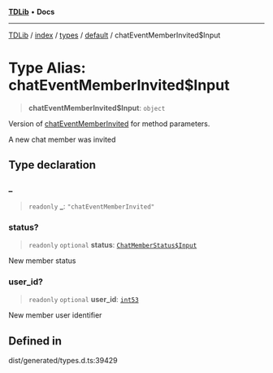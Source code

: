 [**TDLib**](../../../../../../README.md) • **Docs**

***

[TDLib](../../../../../../modules.md) / [index](../../../../../README.md) / [types](../../../README.md) / [default](../README.md) / chatEventMemberInvited$Input

# Type Alias: chatEventMemberInvited$Input

> **chatEventMemberInvited$Input**: `object`

Version of [chatEventMemberInvited](chatEventMemberInvited.md) for method parameters.

A new chat member was invited

## Type declaration

### \_

> `readonly` **\_**: `"chatEventMemberInvited"`

### status?

> `readonly` `optional` **status**: [`ChatMemberStatus$Input`](ChatMemberStatus$Input.md)

New member status

### user\_id?

> `readonly` `optional` **user\_id**: [`int53`](int53-1.md)

New member user identifier

## Defined in

dist/generated/types.d.ts:39429
